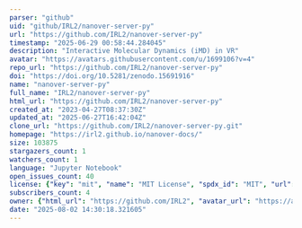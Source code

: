 ```yaml
---
parser: "github"
uid: "github/IRL2/nanover-server-py"
url: "https://github.com/IRL2/nanover-server-py"
timestamp: "2025-06-29 00:58:44.284045"
description: "Interactive Molecular Dynamics (iMD) in VR"
avatar: "https://avatars.githubusercontent.com/u/1699106?v=4"
repo_url: "https://github.com/IRL2/nanover-server-py"
doi: "https://doi.org/10.5281/zenodo.15691916"
name: "nanover-server-py"
full_name: "IRL2/nanover-server-py"
html_url: "https://github.com/IRL2/nanover-server-py"
created_at: "2023-04-27T08:37:30Z"
updated_at: "2025-06-27T16:42:04Z"
clone_url: "https://github.com/IRL2/nanover-server-py.git"
homepage: "https://irl2.github.io/nanover-docs/"
size: 103875
stargazers_count: 1
watchers_count: 1
language: "Jupyter Notebook"
open_issues_count: 40
license: {"key": "mit", "name": "MIT License", "spdx_id": "MIT", "url": "https://api.github.com/licenses/mit", "node_id": "MDc6TGljZW5zZTEz"}
subscribers_count: 4
owner: {"html_url": "https://github.com/IRL2", "avatar_url": "https://avatars.githubusercontent.com/u/1699106?v=4", "login": "IRL2", "type": "Organization"}
date: "2025-08-02 14:30:18.321605"
---
```

